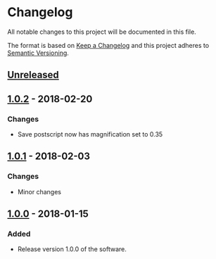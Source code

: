 # Changelog
All notable changes to this project will be documented in this file.

The format is based on [Keep a Changelog](http://keepachangelog.com/en/1.0.0/)
and this project adheres to [Semantic Versioning](http://semver.org/spec/v2.0.0.html).

## [Unreleased]

## [1.0.2] - 2018-02-20
### Changes
- Save postscript now has magnification set to 0.35

## [1.0.1] - 2018-02-03
### Changes
- Minor changes

## [1.0.0] - 2018-01-15
### Added
- Release version 1.0.0 of the software. 


[Unreleased]: https://github.com/yshoaib/jLQNInterface/compare/v1.0.2...HEAD
[1.0.2]: https://github.com/yshoaib/jLQNInterface/compare/v1.0.1...v1.0.2
[1.0.1]: https://github.com/yshoaib/jLQNInterface/compare/v1.0.0...v1.0.1
[1.0.0]: https://github.com/yshoaib/jLQNInterface/compare/f54ac2005981ce19b850eff33ec916e35d339b94...v1.0.0